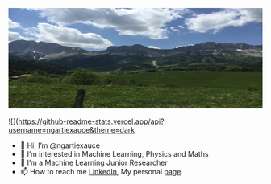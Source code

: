 <img src="https://github.com/ngartiexauce/ngartiexauce/blob/main/IMG-0357.JPG"  width="600" height="200"></img><table><tr>

![](https://github-readme-stats.vercel.app/api?username=ngartiexauce&theme=dark


- 👋 Hi, I’m @ngartiexauce
- 👀 I’m interested in Machine Learning, Physics and Maths
- 🌱 I’m a Machine Learning Junior Researcher
- 📫 How to reach me [LinkedIn](https://www.linkedin.com/in/ngartiexauce), My personal [page](https://ngartiexauce.github.io/).

<!---
ngartiexauce/ngartiexauce is a ✨ special ✨ repository because its `README.md` (this file) appears on your GitHub profile.
You can click the Preview link to take a look at your changes.
--->
